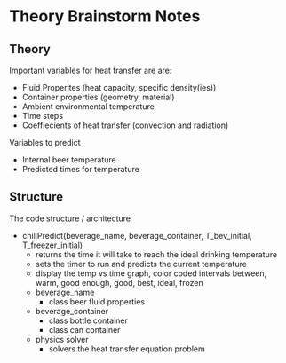 # Theory Brainstorm Notes

## Theory
Important variables for heat transfer are are:
- Fluid Properites (heat capacity, specific density(ies))
- Container properties (geometry, material)
- Ambient environmental temperature
- Time steps
- Coeffiecients of heat transfer (convection and radiation)

Variables to predict
- Internal beer temperature
- Predicted times for temperature

## Structure
The code structure / architecture
- chillPredict(beverage_name, beverage_container, T_bev_initial, T_freezer_initial)
    - returns the time it will take to reach the ideal drinking temperature
    - sets the timer to run and predicts the current temperature
    - display the temp vs time graph, color coded intervals between, warm, good enough, good, best, ideal, frozen
    - beverage_name
        - class beer fluid properties
    - beverage_container
        - class bottle container
        - class can container
    - physics solver
        - solvers the heat transfer equation problem
